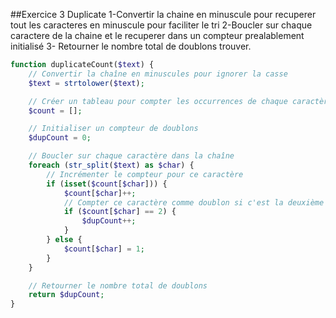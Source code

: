 ##Exercice 3 Duplicate 
1-Convertir la chaine en minuscule pour recuperer tout les caracteres en minuscule pour faciliter le tri
2-Boucler sur chaque caractere de la chaine et le recuperer dans un compteur prealablement initialisé
3- Retourner le nombre total de doublons trouver.
```` php
function duplicateCount($text) {
    // Convertir la chaîne en minuscules pour ignorer la casse
    $text = strtolower($text);

    // Créer un tableau pour compter les occurrences de chaque caractère
    $count = [];

    // Initialiser un compteur de doublons
    $dupCount = 0;

    // Boucler sur chaque caractère dans la chaîne
    foreach (str_split($text) as $char) {
        // Incrémenter le compteur pour ce caractère
        if (isset($count[$char])) {
            $count[$char]++;
            // Compter ce caractère comme doublon si c'est la deuxième fois qu'il apparaît
            if ($count[$char] == 2) {
                $dupCount++;
            }
        } else {
            $count[$char] = 1;
        }
    }

    // Retourner le nombre total de doublons
    return $dupCount;
}

````
